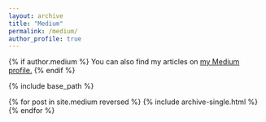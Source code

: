 ```yaml
---
layout: archive
title: "Medium"
permalink: /medium/
author_profile: true
---
```


{% if author.medium %}
  You can also find my articles on <u><a href="{{author.medium}}">my Medium profile</a>.</u>
{% endif %}

{% include base_path %}

{% for post in site.medium reversed %}
  {% include archive-single.html %}
{% endfor %}
